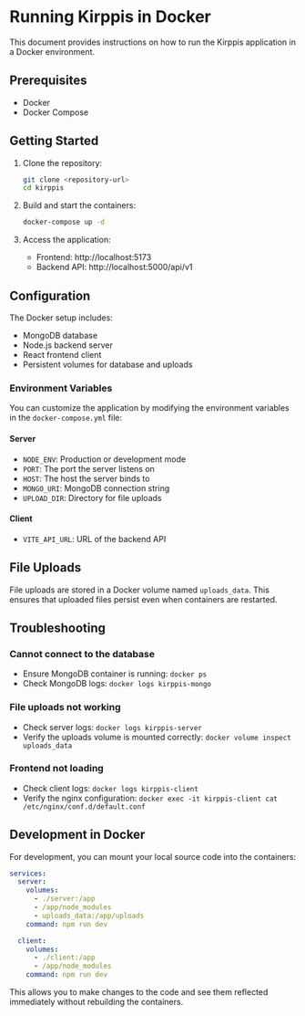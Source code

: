 # Running Kirppis in Docker

This document provides instructions on how to run the Kirppis application in a Docker environment.

## Prerequisites

- Docker
- Docker Compose

## Getting Started

1. Clone the repository:
   ```bash
   git clone <repository-url>
   cd kirppis
   ```

2. Build and start the containers:
   ```bash
   docker-compose up -d
   ```

3. Access the application:
   - Frontend: http://localhost:5173
   - Backend API: http://localhost:5000/api/v1

## Configuration

The Docker setup includes:

- MongoDB database
- Node.js backend server
- React frontend client
- Persistent volumes for database and uploads

### Environment Variables

You can customize the application by modifying the environment variables in the `docker-compose.yml` file:

#### Server
- `NODE_ENV`: Production or development mode
- `PORT`: The port the server listens on
- `HOST`: The host the server binds to
- `MONGO_URI`: MongoDB connection string
- `UPLOAD_DIR`: Directory for file uploads

#### Client
- `VITE_API_URL`: URL of the backend API

## File Uploads

File uploads are stored in a Docker volume named `uploads_data`. This ensures that uploaded files persist even when containers are restarted.

## Troubleshooting

### Cannot connect to the database
- Ensure MongoDB container is running: `docker ps`
- Check MongoDB logs: `docker logs kirppis-mongo`

### File uploads not working
- Check server logs: `docker logs kirppis-server`
- Verify the uploads volume is mounted correctly: `docker volume inspect uploads_data`

### Frontend not loading
- Check client logs: `docker logs kirppis-client`
- Verify the nginx configuration: `docker exec -it kirppis-client cat /etc/nginx/conf.d/default.conf`

## Development in Docker

For development, you can mount your local source code into the containers:

```yaml
services:
  server:
    volumes:
      - ./server:/app
      - /app/node_modules
      - uploads_data:/app/uploads
    command: npm run dev

  client:
    volumes:
      - ./client:/app
      - /app/node_modules
    command: npm run dev
```

This allows you to make changes to the code and see them reflected immediately without rebuilding the containers. 